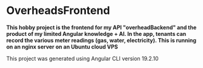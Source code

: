 
# OverheadsFrontend

**This hobby project is the frontend for my API "overheadBackend" and the product of my limited Angular knowledge + AI. In the app, tenants can record the various meter readings (gas, water, electricity). This is running on an nginx server on an Ubuntu cloud VPS**

This project was generated using Angular CLI version 19.2.10
